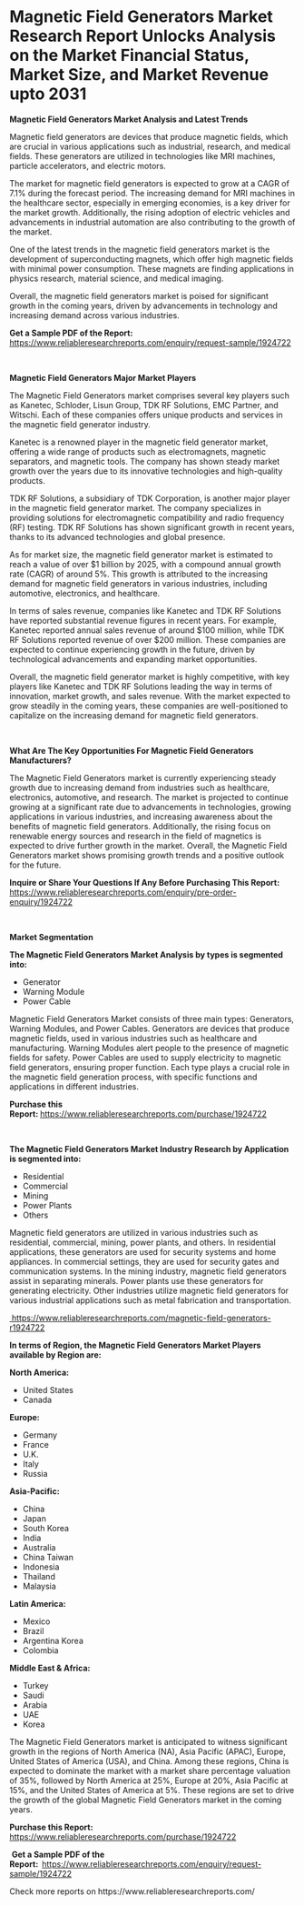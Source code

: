 <p><h1>Magnetic Field Generators Market Research Report Unlocks Analysis on the Market Financial Status, Market Size, and Market Revenue upto 2031</h1></p><p><strong>Magnetic Field Generators Market Analysis and Latest Trends</strong></p>
<p><p>Magnetic field generators are devices that produce magnetic fields, which are crucial in various applications such as industrial, research, and medical fields. These generators are utilized in technologies like MRI machines, particle accelerators, and electric motors.</p><p>The market for magnetic field generators is expected to grow at a CAGR of 7.1% during the forecast period. The increasing demand for MRI machines in the healthcare sector, especially in emerging economies, is a key driver for the market growth. Additionally, the rising adoption of electric vehicles and advancements in industrial automation are also contributing to the growth of the market.</p><p>One of the latest trends in the magnetic field generators market is the development of superconducting magnets, which offer high magnetic fields with minimal power consumption. These magnets are finding applications in physics research, material science, and medical imaging.</p><p>Overall, the magnetic field generators market is poised for significant growth in the coming years, driven by advancements in technology and increasing demand across various industries.</p></p>
<p><strong>Get a Sample PDF of the Report:&nbsp;</strong> <a href="https://www.reliableresearchreports.com/enquiry/request-sample/1924722">https://www.reliableresearchreports.com/enquiry/request-sample/1924722</a></p>
<p>&nbsp;</p>
<p><strong>Magnetic Field Generators Major Market Players</strong></p>
<p><p>The Magnetic Field Generators market comprises several key players such as Kanetec, Schloder, Lisun Group, TDK RF Solutions, EMC Partner, and Witschi. Each of these companies offers unique products and services in the magnetic field generator industry.</p><p>Kanetec is a renowned player in the magnetic field generator market, offering a wide range of products such as electromagnets, magnetic separators, and magnetic tools. The company has shown steady market growth over the years due to its innovative technologies and high-quality products.</p><p>TDK RF Solutions, a subsidiary of TDK Corporation, is another major player in the magnetic field generator market. The company specializes in providing solutions for electromagnetic compatibility and radio frequency (RF) testing. TDK RF Solutions has shown significant growth in recent years, thanks to its advanced technologies and global presence.</p><p>As for market size, the magnetic field generator market is estimated to reach a value of over $1 billion by 2025, with a compound annual growth rate (CAGR) of around 5%. This growth is attributed to the increasing demand for magnetic field generators in various industries, including automotive, electronics, and healthcare.</p><p>In terms of sales revenue, companies like Kanetec and TDK RF Solutions have reported substantial revenue figures in recent years. For example, Kanetec reported annual sales revenue of around $100 million, while TDK RF Solutions reported revenue of over $200 million. These companies are expected to continue experiencing growth in the future, driven by technological advancements and expanding market opportunities.</p><p>Overall, the magnetic field generator market is highly competitive, with key players like Kanetec and TDK RF Solutions leading the way in terms of innovation, market growth, and sales revenue. With the market expected to grow steadily in the coming years, these companies are well-positioned to capitalize on the increasing demand for magnetic field generators.</p></p>
<p>&nbsp;</p>
<p><strong>What Are The Key Opportunities For Magnetic Field Generators Manufacturers?</strong></p>
<p><p>The Magnetic Field Generators market is currently experiencing steady growth due to increasing demand from industries such as healthcare, electronics, automotive, and research. The market is projected to continue growing at a significant rate due to advancements in technologies, growing applications in various industries, and increasing awareness about the benefits of magnetic field generators. Additionally, the rising focus on renewable energy sources and research in the field of magnetics is expected to drive further growth in the market. Overall, the Magnetic Field Generators market shows promising growth trends and a positive outlook for the future.</p></p>
<p><strong>Inquire or Share Your Questions If Any Before Purchasing This Report:</strong> <a href="https://www.reliableresearchreports.com/enquiry/pre-order-enquiry/1924722">https://www.reliableresearchreports.com/enquiry/pre-order-enquiry/1924722</a></p>
<p>&nbsp;</p>
<p><strong>Market Segmentation</strong></p>
<p><strong>The Magnetic Field Generators Market Analysis by types is segmented into:</strong></p>
<p><ul><li>Generator</li><li>Warning Module</li><li>Power Cable</li></ul></p>
<p><p>Magnetic Field Generators Market consists of three main types: Generators, Warning Modules, and Power Cables. Generators are devices that produce magnetic fields, used in various industries such as healthcare and manufacturing. Warning Modules alert people to the presence of magnetic fields for safety. Power Cables are used to supply electricity to magnetic field generators, ensuring proper function. Each type plays a crucial role in the magnetic field generation process, with specific functions and applications in different industries.</p></p>
<p><strong>Purchase this Report:&nbsp;</strong><a href="https://www.reliableresearchreports.com/purchase/1924722">https://www.reliableresearchreports.com/purchase/1924722</a></p>
<p>&nbsp;</p>
<p><strong>The Magnetic Field Generators Market Industry Research by Application is segmented into:</strong></p>
<p><ul><li>Residential</li><li>Commercial</li><li>Mining</li><li>Power Plants</li><li>Others</li></ul></p>
<p><p>Magnetic field generators are utilized in various industries such as residential, commercial, mining, power plants, and others. In residential applications, these generators are used for security systems and home appliances. In commercial settings, they are used for security gates and communication systems. In the mining industry, magnetic field generators assist in separating minerals. Power plants use these generators for generating electricity. Other industries utilize magnetic field generators for various industrial applications such as metal fabrication and transportation.</p></p>
<p><a href="https://www.reliableresearchreports.com/magnetic-field-generators-r1924722">&nbsp;https://www.reliableresearchreports.com/magnetic-field-generators-r1924722</a></p>
<p><strong>In terms of Region, the Magnetic Field Generators Market Players available by Region are:</strong></p>
<p>
    <p> <strong> North America: </strong>
        <ul>
            <li>United States</li>
            <li>Canada</li>
        </ul>
        </p> 
    <p> <strong> Europe: </strong>
        <ul>
            <li>Germany</li>
            <li>France</li>
            <li>U.K.</li>
            <li>Italy</li>
            <li>Russia</li>
        </ul>
        </p> 
    <p> <strong> Asia-Pacific: </strong>
        <ul>
            <li>China</li>
            <li>Japan</li>
            <li>South Korea</li>
            <li>India</li>
            <li>Australia</li>
            <li>China Taiwan</li>
            <li>Indonesia</li>
            <li>Thailand</li>
            <li>Malaysia</li>
        </ul>
        </p> 
    <p> <strong> Latin America: </strong>
        <ul>
            <li>Mexico</li>
            <li>Brazil</li>
            <li>Argentina Korea</li>
            <li>Colombia</li>
        </ul>
        </p> 
    <p> <strong> Middle East & Africa: </strong>
        <ul>
            <li>Turkey</li>
            <li>Saudi</li>
            <li>Arabia</li>
            <li>UAE</li>
            <li>Korea</li>
        </ul>
    </p>
    </p>
<p><p>The Magnetic Field Generators market is anticipated to witness significant growth in the regions of North America (NA), Asia Pacific (APAC), Europe, United States of America (USA), and China. Among these regions, China is expected to dominate the market with a market share percentage valuation of 35%, followed by North America at 25%, Europe at 20%, Asia Pacific at 15%, and the United States of America at 5%. These regions are set to drive the growth of the global Magnetic Field Generators market in the coming years.</p></p>
<p><strong>Purchase this Report: </strong><a href="https://www.reliableresearchreports.com/purchase/1924722">https://www.reliableresearchreports.com/purchase/1924722</a></p>
<p>&nbsp;<strong>Get a Sample PDF of the Report:&nbsp;&nbsp;</strong><a href="https://www.reliableresearchreports.com/enquiry/request-sample/1924722">https://www.reliableresearchreports.com/enquiry/request-sample/1924722</a></p>
<p><strong></strong></p>
<p>Check more reports on https://www.reliableresearchreports.com/</p>